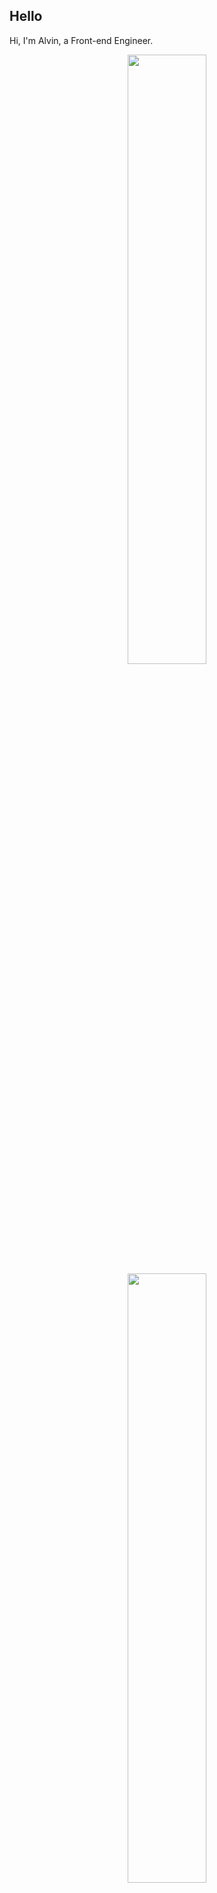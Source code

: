 ## Hello
Hi, I'm Alvin, a Front-end Engineer.

<p align="center">
  <img height="50%" width="auto" src ="https://github-readme-stats.vercel.app/api?username=achen718&show_icons=true&count_private=true&theme=dracula&hide_border=true&hide=issues,contribs&bg_color=00000000">
  <img height="50%" width="auto" src ="https://github-readme-stats.vercel.app/api/top-langs/?username=achen718&layout=compact&hide_border=true&theme=dracula&bg_color=00000000&langs_count=6&hide=jupyter%20notebook,tex,css,php&exclude_repo=Pacman-AI">

  <!--START_SECTION:waka-->

```txt
TypeScript   22 hrs 29 mins  ████████████████████▒░░░░   81.64 %
JavaScript   1 hr 31 mins    █▒░░░░░░░░░░░░░░░░░░░░░░░   05.54 %
JSON         1 hr 23 mins    █▒░░░░░░░░░░░░░░░░░░░░░░░   05.08 %
Other        1 hr 11 mins    █░░░░░░░░░░░░░░░░░░░░░░░░   04.31 %
Bash         21 mins         ▒░░░░░░░░░░░░░░░░░░░░░░░░   01.29 %
```

<!--END_SECTION:waka-->
  <br>
  <br>
</p>
